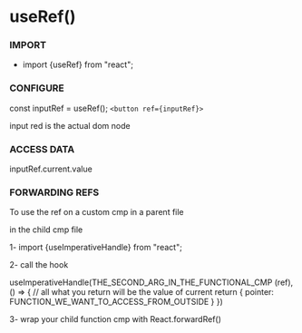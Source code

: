 # useRef()

### IMPORT

- import {useRef} from "react";

### CONFIGURE

const inputRef = useRef();
`<button ref={inputRef}>`

input red is the actual dom node

### ACCESS DATA

inputRef.current.value

### FORWARDING REFS

To use the ref on a custom cmp in a parent file

in the child cmp file

1- import {useImperativeHandle} from "react";

2- call the hook

useImperativeHandle(THE_SECOND_ARG_IN_THE_FUNCTIONAL_CMP (ref), () => {
// all what you return will be the value of current
return {
pointer: FUNCTION_WE_WANT_TO_ACCESS_FROM_OUTSIDE
}
})

3- wrap your child function cmp with React.forwardRef()
